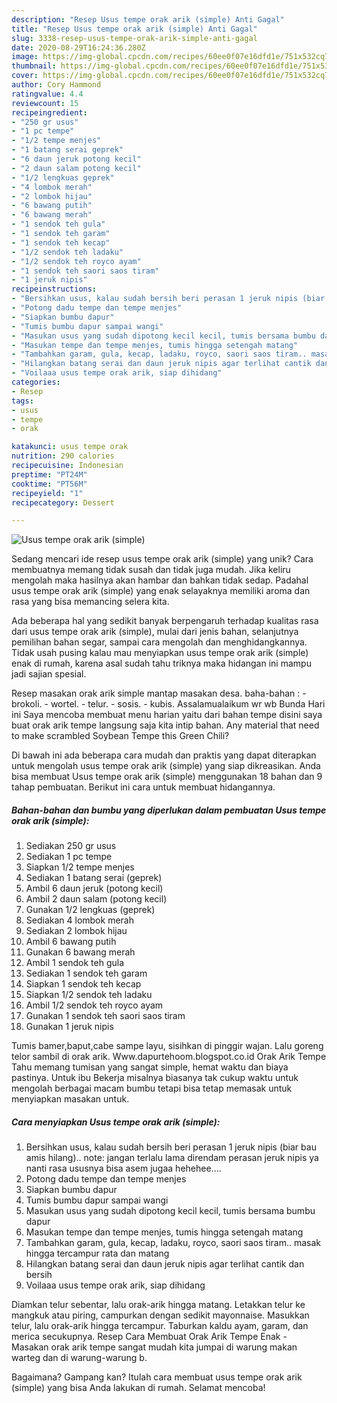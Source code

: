 ```yaml
---
description: "Resep Usus tempe orak arik (simple) Anti Gagal"
title: "Resep Usus tempe orak arik (simple) Anti Gagal"
slug: 3338-resep-usus-tempe-orak-arik-simple-anti-gagal
date: 2020-08-29T16:24:36.280Z
image: https://img-global.cpcdn.com/recipes/60ee0f07e16dfd1e/751x532cq70/usus-tempe-orak-arik-simple-foto-resep-utama.jpg
thumbnail: https://img-global.cpcdn.com/recipes/60ee0f07e16dfd1e/751x532cq70/usus-tempe-orak-arik-simple-foto-resep-utama.jpg
cover: https://img-global.cpcdn.com/recipes/60ee0f07e16dfd1e/751x532cq70/usus-tempe-orak-arik-simple-foto-resep-utama.jpg
author: Cory Hammond
ratingvalue: 4.4
reviewcount: 15
recipeingredient:
- "250 gr usus"
- "1 pc tempe"
- "1/2 tempe menjes"
- "1 batang serai geprek"
- "6 daun jeruk potong kecil"
- "2 daun salam potong kecil"
- "1/2 lengkuas geprek"
- "4 lombok merah"
- "2 lombok hijau"
- "6 bawang putih"
- "6 bawang merah"
- "1 sendok teh gula"
- "1 sendok teh garam"
- "1 sendok teh kecap"
- "1/2 sendok teh ladaku"
- "1/2 sendok teh royco ayam"
- "1 sendok teh saori saos tiram"
- "1 jeruk nipis"
recipeinstructions:
- "Bersihkan usus, kalau sudah bersih beri perasan 1 jeruk nipis (biar bau amis hilang).. note: jangan terlalu lama direndam perasan jeruk nipis ya nanti rasa ususnya bisa asem jugaa hehehee...."
- "Potong dadu tempe dan tempe menjes"
- "Siapkan bumbu dapur"
- "Tumis bumbu dapur sampai wangi"
- "Masukan usus yang sudah dipotong kecil kecil, tumis bersama bumbu dapur"
- "Masukan tempe dan tempe menjes, tumis hingga setengah matang"
- "Tambahkan garam, gula, kecap, ladaku, royco, saori saos tiram.. masak hingga tercampur rata dan matang"
- "Hilangkan batang serai dan daun jeruk nipis agar terlihat cantik dan bersih"
- "Voilaaa usus tempe orak arik, siap dihidang"
categories:
- Resep
tags:
- usus
- tempe
- orak

katakunci: usus tempe orak 
nutrition: 290 calories
recipecuisine: Indonesian
preptime: "PT24M"
cooktime: "PT56M"
recipeyield: "1"
recipecategory: Dessert

---
```



![Usus tempe orak arik (simple)](https://img-global.cpcdn.com/recipes/60ee0f07e16dfd1e/751x532cq70/usus-tempe-orak-arik-simple-foto-resep-utama.jpg)

Sedang mencari ide resep usus tempe orak arik (simple) yang unik? Cara membuatnya memang tidak susah dan tidak juga mudah. Jika keliru mengolah maka hasilnya akan hambar dan bahkan tidak sedap. Padahal usus tempe orak arik (simple) yang enak selayaknya memiliki aroma dan rasa yang bisa memancing selera kita.

Ada beberapa hal yang sedikit banyak berpengaruh terhadap kualitas rasa dari usus tempe orak arik (simple), mulai dari jenis bahan, selanjutnya pemilihan bahan segar, sampai cara mengolah dan menghidangkannya. Tidak usah pusing kalau mau menyiapkan usus tempe orak arik (simple) enak di rumah, karena asal sudah tahu triknya maka hidangan ini mampu jadi sajian spesial.

Resep masakan orak arik simple mantap masakan desa. baha-bahan : - brokoli. - wortel. - telur. - sosis. - kubis. Assalamualaikum wr wb Bunda Hari ini Saya mencoba membuat menu harian yaitu dari bahan tempe disini saya buat orak arik tempe langsung saja kita intip bahan. Any material that need to make scrambled Soybean Tempe this Green Chili?


Di bawah ini ada beberapa cara mudah dan praktis yang dapat diterapkan untuk mengolah usus tempe orak arik (simple) yang siap dikreasikan. Anda bisa membuat Usus tempe orak arik (simple) menggunakan 18 bahan dan 9 tahap pembuatan. Berikut ini cara untuk membuat hidangannya.

<!--inarticleads1-->

##### Bahan-bahan dan bumbu yang diperlukan dalam pembuatan Usus tempe orak arik (simple):

1. Sediakan 250 gr usus
1. Sediakan 1 pc tempe
1. Siapkan 1/2 tempe menjes
1. Sediakan 1 batang serai (geprek)
1. Ambil 6 daun jeruk (potong kecil)
1. Ambil 2 daun salam (potong kecil)
1. Gunakan 1/2 lengkuas (geprek)
1. Sediakan 4 lombok merah
1. Sediakan 2 lombok hijau
1. Ambil 6 bawang putih
1. Gunakan 6 bawang merah
1. Ambil 1 sendok teh gula
1. Sediakan 1 sendok teh garam
1. Siapkan 1 sendok teh kecap
1. Siapkan 1/2 sendok teh ladaku
1. Ambil 1/2 sendok teh royco ayam
1. Gunakan 1 sendok teh saori saos tiram
1. Gunakan 1 jeruk nipis


Tumis bamer,baput,cabe sampe layu, sisihkan di pinggir wajan. Lalu goreng telor sambil di orak arik. Www.dapurtehoom.blogspot.co.id Orak Arik Tempe Tahu memang tumisan yang sangat simple, hemat waktu dan biaya pastinya. Untuk ibu Bekerja misalnya biasanya tak cukup waktu untuk mengolah berbagai macam bumbu tetapi bisa tetap memasak untuk menyiapkan masakan untuk. 

<!--inarticleads2-->

##### Cara menyiapkan Usus tempe orak arik (simple):

1. Bersihkan usus, kalau sudah bersih beri perasan 1 jeruk nipis (biar bau amis hilang).. note: jangan terlalu lama direndam perasan jeruk nipis ya nanti rasa ususnya bisa asem jugaa hehehee....
1. Potong dadu tempe dan tempe menjes
1. Siapkan bumbu dapur
1. Tumis bumbu dapur sampai wangi
1. Masukan usus yang sudah dipotong kecil kecil, tumis bersama bumbu dapur
1. Masukan tempe dan tempe menjes, tumis hingga setengah matang
1. Tambahkan garam, gula, kecap, ladaku, royco, saori saos tiram.. masak hingga tercampur rata dan matang
1. Hilangkan batang serai dan daun jeruk nipis agar terlihat cantik dan bersih
1. Voilaaa usus tempe orak arik, siap dihidang


Diamkan telur sebentar, lalu orak-arik hingga matang. Letakkan telur ke mangkuk atau piring, campurkan dengan sedikit mayonnaise. Masukkan telur, lalu orak-arik hingga tercampur. Taburkan kaldu ayam, garam, dan merica secukupnya. Resep Cara Membuat Orak Arik Tempe Enak - Masakan orak arik tempe sangat mudah kita jumpai di warung makan warteg dan di warung-warung b. 

Bagaimana? Gampang kan? Itulah cara membuat usus tempe orak arik (simple) yang bisa Anda lakukan di rumah. Selamat mencoba!
